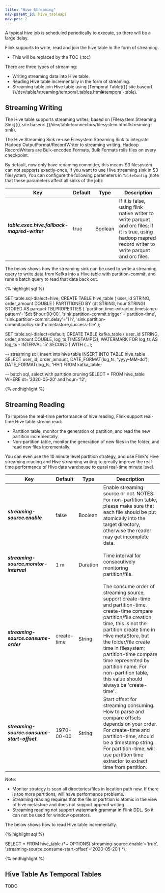 ```yaml
---
title: "Hive Streaming"
nav-parent_id: hive_tableapi
nav-pos: 2
---
```

<!--
Licensed to the Apache Software Foundation (ASF) under one
or more contributor license agreements.  See the NOTICE file
distributed with this work for additional information
regarding copyright ownership.  The ASF licenses this file
to you under the Apache License, Version 2.0 (the
"License"); you may not use this file except in compliance
with the License.  You may obtain a copy of the License at

  http://www.apache.org/licenses/LICENSE-2.0

Unless required by applicable law or agreed to in writing,
software distributed under the License is distributed on an
"AS IS" BASIS, WITHOUT WARRANTIES OR CONDITIONS OF ANY
KIND, either express or implied.  See the License for the
specific language governing permissions and limitations
under the License.
-->

A typical hive job is scheduled periodically to execute, so there will be a large delay.

Flink supports to write, read and join the hive table in the form of streaming.

* This will be replaced by the TOC
{:toc}

There are three types of streaming:

- Writing streaming data into Hive table.
- Reading Hive table incrementally in the form of streaming.
- Streaming table join Hive table using [Temporal Table]({{ site.baseurl }}/dev/table/streaming/temporal_tables.html#temporal-table).

## Streaming Writing

The Hive table supports streaming writes, based on [Filesystem Streaming Sink]({{ site.baseurl }}/dev/table/connectors/filesystem.html#streaming-sink).

The Hive Streaming Sink re-use Filesystem Streaming Sink to integrate Hadoop OutputFormat/RecordWriter to streaming writing.
Hadoop RecordWriters are Bulk-encoded Formats, Bulk Formats rolls files on every checkpoint.

By default, now only have renaming committer, this means S3 filesystem can not supports exactly-once,
if you want to use Hive streaming sink in S3 filesystem, You can configure the following parameters
in `TableConfig` (note that these parameters affect all sinks of the job):

<table class="table table-bordered">
  <thead>
    <tr>
        <th class="text-left" style="width: 20%">Key</th>
        <th class="text-left" style="width: 15%">Default</th>
        <th class="text-left" style="width: 10%">Type</th>
        <th class="text-left" style="width: 55%">Description</th>
    </tr>
  </thead>
  <tbody>
    <tr>
        <td><h5>table.exec.hive.fallback-mapred-writer</h5></td>
        <td style="word-wrap: break-word;">true</td>
        <td>Boolean</td>
        <td>If it is false, using flink native writer to write parquet and orc files; if it is true, using hadoop mapred record writer to write parquet and orc files.</td>
    </tr>
  </tbody>
</table>

The below shows how the streaming sink can be used to write a streaming query to write data from Kafka into a Hive table with partition-commit,
and runs a batch query to read that data back out. 

{% highlight sql %}

SET table.sql-dialect=hive;
CREATE TABLE hive_table (
  user_id STRING,
  order_amount DOUBLE
) PARTITIONED BY (dt STRING, hour STRING) STORED AS parquet TBLPROPERTIES (
  'partition.time-extractor.timestamp-pattern'='$dt $hour:00:00',
  'sink.partition-commit.trigger'='partition-time',
  'sink.partition-commit.delay'='1 h',
  'sink.partition-commit.policy.kind'='metastore,success-file'
);

SET table.sql-dialect=default;
CREATE TABLE kafka_table (
  user_id STRING,
  order_amount DOUBLE,
  log_ts TIMESTAMP(3),
  WATERMARK FOR log_ts AS log_ts - INTERVAL '5' SECOND
) WITH (...);

-- streaming sql, insert into hive table
INSERT INTO TABLE hive_table SELECT user_id, order_amount, DATE_FORMAT(log_ts, 'yyyy-MM-dd'), DATE_FORMAT(log_ts, 'HH') FROM kafka_table;

-- batch sql, select with partition pruning
SELECT * FROM hive_table WHERE dt='2020-05-20' and hour='12';

{% endhighlight %}

## Streaming Reading

To improve the real-time performance of hive reading, Flink support real-time Hive table stream read:

- Partition table, monitor the generation of partition, and read the new partition incrementally.
- Non-partition table, monitor the generation of new files in the folder, and read new files incrementally.

You can even use the 10 minute level partition strategy, and use Flink's Hive streaming reading and
Hive streaming writing to greatly improve the real-time performance of Hive data warehouse to quasi
real-time minute level.

<table class="table table-bordered">
  <thead>
    <tr>
        <th class="text-left" style="width: 20%">Key</th>
        <th class="text-left" style="width: 15%">Default</th>
        <th class="text-left" style="width: 10%">Type</th>
        <th class="text-left" style="width: 55%">Description</th>
    </tr>
  </thead>
  <tbody>
    <tr>
        <td><h5>streaming-source.enable</h5></td>
        <td style="word-wrap: break-word;">false</td>
        <td>Boolean</td>
        <td>Enable streaming source or not. NOTES: For non-partition table, please make sure that each file should be put atomically into the target directory, otherwise the reader may get incomplete data.</td>
    </tr>
    <tr>
        <td><h5>streaming-source.monitor-interval</h5></td>
        <td style="word-wrap: break-word;">1 m</td>
        <td>Duration</td>
        <td>Time interval for consecutively monitoring partition/file.</td>
    </tr>
    <tr>
        <td><h5>streaming-source.consume-order</h5></td>
        <td style="word-wrap: break-word;">create-time</td>
        <td>String</td>
        <td>The consume order of streaming source, support create-time and partition-time. create-time compare partition/file creation time, this is not the partition create time in Hive metaStore, but the folder/file create time in filesystem; partition-time compare time represented by partition name. For non-partition table, this value should always be 'create-time'.</td>
    </tr>
    <tr>
        <td><h5>streaming-source.consume-start-offset</h5></td>
        <td style="word-wrap: break-word;">1970-00-00</td>
        <td>String</td>
        <td>Start offset for streaming consuming. How to parse and compare offsets depends on your order. For create-time and partition-time, should be a timestamp string. For partition-time, will use partition time extractor to extract time from partition.</td>
    </tr>
  </tbody>
</table>

Note:

- Monitor strategy is scan all directories/files in location path now. If there is too more partitions, will have performance problems.
- Streaming reading requires that the file or partition is atomic in the view of hive metastore and does not support append writing.
- Streaming reading not support watermark grammar in Flink DDL. So it can not be used for window operators.

The below shows how to read Hive table incrementally. 

{% highlight sql %}

SELECT * FROM hive_table /*+ OPTIONS('streaming-source.enable'=’true’, 'streaming-source.consume-start-offset'='2020-05-20') */;

{% endhighlight %}

## Hive Table As Temporal Tables

TODO
